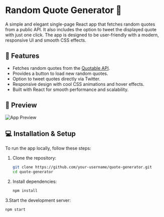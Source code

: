# Random Quote Generator 🎉

A simple and elegant single-page React app that fetches random quotes from a public API. It also includes the option to tweet the displayed quote with just one click. The app is designed to be user-friendly with a modern, responsive UI and smooth CSS effects.

## 🚀 Features

- Fetches random quotes from the [Quotable API](https://quotable.io).
- Provides a button to load new random quotes.
- Option to tweet quotes directly via Twitter.
- Responsive design with cool CSS animations and hover effects.
- Built with React for smooth performance and scalability.

## 📸 Preview

![App Preview](path-to-your-screenshot.png)

## 💻 Installation & Setup

To run the app locally, follow these steps:

1. Clone the repository:

   ```bash
   git clone https://github.com/your-username/quote-generator.git
   cd quote-generator

2. Install dependencies:
   
   ```bash
   npm install

3.Start the development server:
   ```bash
npm start

